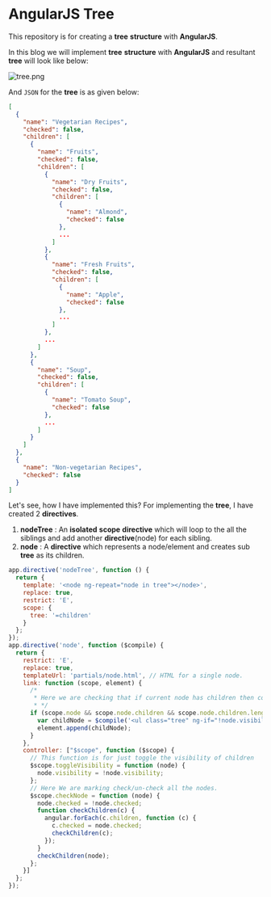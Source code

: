 # AngularJS Tree

This repository is for creating a **tree** **structure** with **AngularJS**.

In this blog we will implement **tree** **structure** with **AngularJS** and resultant **tree** will look like below:

![tree.png](https://raw.githubusercontent.com/AmitThakkar/AngularJS-Tree/master/images/tree.png)

And ```JSON``` for the **tree** is as given below:

```JSON
[
  {
    "name": "Vegetarian Recipes",
    "checked": false,
    "children": [
      {
        "name": "Fruits",
        "checked": false,
        "children": [
          {
            "name": "Dry Fruits",
            "checked": false,
            "children": [
              {
                "name": "Almond",
                "checked": false
              },
              ...
            ]
          },
          {
            "name": "Fresh Fruits",
            "checked": false,
            "children": [
              {
                "name": "Apple",
                "checked": false
              },
              ...
            ]
          },
          ...
        ]
      },
      {
        "name": "Soup",
        "checked": false,
        "children": [
          {
            "name": "Tomato Soup",
            "checked": false
          },
          ...
        ]
      }
    ]
  },
  {
    "name": "Non-vegetarian Recipes",
    "checked": false
  }
]
```

Let's see, how I have implemented this? For implementing the **tree**, I have created 2 **directives**.

1. **nodeTree** : An **isolated** **scope** **directive** which will loop to the all the siblings and add another **directive**(node) for each sibling.
2. **node** : A **directive** which represents a node/element and creates sub **tree** as its children.

```JavaScript
app.directive('nodeTree', function () {
  return {
    template: '<node ng-repeat="node in tree"></node>',
    replace: true,
    restrict: 'E',
    scope: {
      tree: '=children'
    }
  };
});
app.directive('node', function ($compile) {
  return {
    restrict: 'E',
    replace: true,
    templateUrl: 'partials/node.html', // HTML for a single node.
    link: function (scope, element) {
      /*
       * Here we are checking that if current node has children then compiling/rendering children.
       * */
      if (scope.node && scope.node.children && scope.node.children.length > 0) {
        var childNode = $compile('<ul class="tree" ng-if="!node.visibility"><node-tree children="node.children"></node-tree></ul>')(scope);
        element.append(childNode);
      }
    },
    controller: ["$scope", function ($scope) {
      // This function is for just toggle the visibility of children
      $scope.toggleVisibility = function (node) {
        node.visibility = !node.visibility;
      };
      // Here We are marking check/un-check all the nodes. 
      $scope.checkNode = function (node) {
        node.checked = !node.checked;
        function checkChildren(c) {
          angular.forEach(c.children, function (c) {
            c.checked = node.checked;
            checkChildren(c);
          });
        }
        checkChildren(node);
      };
    }]
  };
});
```
